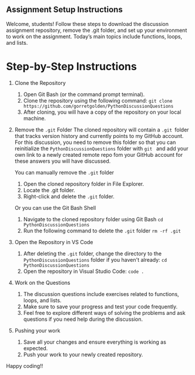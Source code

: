 ## Assignment Setup Instructions
Welcome, students! Follow these steps to download the discussion assignment repository, remove the .git folder, and set up your environment to work on the assignment. Today’s main topics include functions, loops, and lists.

# Step-by-Step Instructions
1. Clone the Repository
   1. Open Git Bash (or the command prompt terminal).
   2. Clone the repository using the following command: `git clone https://github.com/gorretgolden/PythonDiscussionQuestions`
   3. After cloning, you will have a copy of the repository on your local machine.

2. Remove the `.git` Folder 
   The cloned repository will contain a `.git `folder that tracks version history and currently points to my GitHub account. For this discussion, you need to remove this folder so that you can reinitialize the `PythonDiscussionQuestions` folder with `git ` and  add your own link to a newly created remote repo fom your GitHub account for these answers you will have discussed.
   
   You can manually remove the `.git` folder
   1. Open the cloned repository folder in File Explorer.
   2. Locate the .git folder.
   3. Right-click and delete the `.git` folder.

   Or you can use the Git Bash Shell
   1. Navigate to the cloned repository folder using Git Bash `cd PythonDiscussionQuestions`
   2. Run the following command to delete the `.git` folder `rm -rf .git`

 3. Open the Repository in VS Code  
    1. After deleting the `.git` folder, change the directory to the `PythonDiscussionQuestions` folder if you haven't already: `cd PythonDiscussionQuestions`
    2. Open the repository in Visual Studio Code: `code .`

4. Work on the Questions
   1. The discussion questions include exercises related to functions, loops, and lists.
   2. Make sure to save your progress and test your code frequently.
   3. Feel free to explore different ways of solving the problems and ask questions if you need help during the discussion.


5. Pushing your work
   1. Save all your changes and ensure everything is working as expected.
   2. Push your work to your newly created repository.

Happy coding!!
